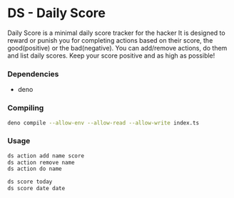 # DS - Daily Score

Daily Score is a minimal daily score tracker for the hacker
It is designed to reward or punish you for completing actions based on their score, the good(positive) or the bad(negative). You can add/remove actions, do them and list daily scores. Keep your score positive and as high as possible!

### Dependencies
- deno
### Compiling
```sh
deno compile --allow-env --allow-read --allow-write index.ts
```
### Usage
```sh
ds action add name score
ds action remove name
ds action do name

ds score today
ds score date date
```

